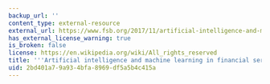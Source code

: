 ```yaml
---
backup_url: ''
content_type: external-resource
external_url: https://www.fsb.org/2017/11/artificial-intelligence-and-machine-learning-in-financial-service/
has_external_license_warning: true
is_broken: false
license: https://en.wikipedia.org/wiki/All_rights_reserved
title: '''Artificial intelligence and machine learning in financial services'
uid: 2bd401a7-9a93-4bfa-8969-df5a5b4c415a
---
```

